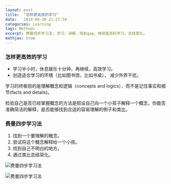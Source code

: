 ```yaml
---
layout: post
title:  "怎样更高效的学习"
date:   2019-09-30 21:27:50
categories: Learning
tags: Methods
excerpt: 费曼四步学习法: 学习，讲解，找到gap，继续查资料学习，总结简化。
mathjax: true
---
```



### 怎样更高效的学习

- 学习半小时，休息娱乐十分钟，再继续，高效学习。
- 创造适合学习的环境（比如图书馆，比如书桌）， 减少外界干扰。

学习的终极目的是理解概念和逻辑（concepts and logics），而不是记住事实和细节(facts and details)。

检验自己是否已经掌握概念的方法是假设自己向一个小孩子解释一个概念，你能否准确简洁的解释，是否能够找到合适的容易理解的例子和类比。

### 费曼四步学习法
 1. 找到一个要理解的概念。
 2. 尝试将这个概念解释给一个小孩。
 3. 找到自己不明白的地方。
 4. 通过类比总结简化。


![费曼四步学习法](https://alvinalexander.com/sites/default/files/2016-12/the-feynman-technique.jpg)

![费曼四步学习法](http://www.scetou.com/uploads/1/9/7/1/19717139/slide11_2_orig.png)
